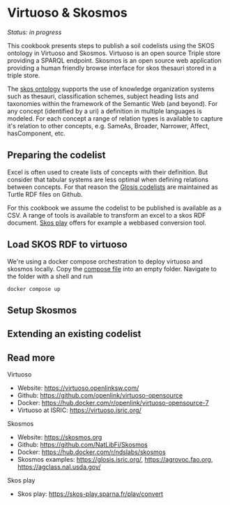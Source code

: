 # Virtuoso & Skosmos

*Status: in progress*

This cookbook presents steps to publish a soil codelists using the SKOS ontology in Virtuoso and Skosmos. Virtuoso is an open source Triple store providing a SPARQL endpoint. 
Skosmos is an open source web application providing a human friendly browse interface for skos thesauri stored in a triple store.

The [skos ontology](https://www.w3.org/2004/02/skos/) supports the use of knowledge organization systems such as thesauri, 
classification schemes, subject heading lists and taxonomies within the framework of the Semantic Web (and beyond). For any concept (identified by a uri) a definition in multiple languages is modeled. For each concept a range of relation types is available to capture it's relation to other concepts, e.g. SameAs, Broader, Narrower, Affect, hasComponent, etc.

## Preparing the codelist

Excel is often used to create lists of concepts with their definition. But consider that tabular systems are less optimal when defining relations between concepts. For that reason the [Glosis codelists](https://github.com/rapw3k/glosis/blob/master/glosis_cl.ttl) are maintained as Turtle RDF files on Github.

For this cookbook we assume the codelist to be published is available as a CSV. A range of tools is available to transform an excel to a skos RDF document. [Skos play](https://skos-play.sparna.fr/play/convert) offers for example a webbased conversion tool.

## Load SKOS RDF to virtuoso

We're using a docker compose orchestration to deploy virtuoso and skosmos locally. Copy the [compose file](../../docker/virtuoso-skosmos/docker-compose.yml) into an empty folder. Navigate to the folder with a shell and run

```
docker compose up
```

## Setup Skosmos



## Extending an existing codelist



## Read more

Virtuoso

- Website: https://virtuoso.openlinksw.com/
- Github: https://github.com/openlink/virtuoso-opensource
- Docker: https://hub.docker.com/r/openlink/virtuoso-opensource-7
- Virtuoso at ISRIC: https://virtuoso.isric.org/

Skosmos

- Website: https://skosmos.org
- Github: https://github.com/NatLibFi/Skosmos
- Docker: https://hub.docker.com/r/ndslabs/skosmos
- Skosmos examples: https://glosis.isric.org/, https://agrovoc.fao.org, https://agclass.nal.usda.gov/

Skos play

- Skos play: https://skos-play.sparna.fr/play/convert